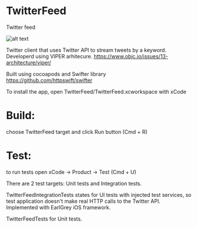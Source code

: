 # TwitterFeed
Twitter feed

![alt text](https://user-images.githubusercontent.com/1636737/40282030-6e52a4f6-5c71-11e8-9db7-86e8fd1f5ec5.gif)

Twitter client that uses Twitter API to stream tweets by a keyword.
Developerd using VIPER arhitecure. https://www.objc.io/issues/13-architecture/viper/

Built using cocoapods and Swifter library https://github.com/httpswift/swifter

To install the app, open TwitterFeed/TwitterFeed.xcworkspace with xCode

# Build: 

choose TwitterFeed target and click Run button (Cmd + R)

# Test:

to run tests open xCode -> Product -> Test (Cmd + U)

There are 2 test targets: Unit tests and Integration tests.

TwitterFeedIntegrationTests states for UI tests with injected test services, 
so test application doesn't make real HTTP calls to the Twitter API.
Implemented with EarlGrey iOS framework.

TwitterFeedTests for Unit tests.
